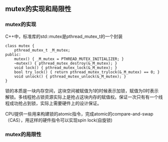 ## mutex的实现和局限性

### mutex的实现

C++中，标准库的std::mutex是pthread_mutex_t的一个封装

```
class mutex {
    pthread_mutex_t _M_mutex;
public:
    mutex() { _M_mutex = PTHREAD_MUTEX_INITIALIZER; }
    ~mutex() { pthread_mutex_destroy(&_M_mutex); }
    void lock() { pthread_mutex_lock(&_M_mutex); }
    bool try_lock() { return pthread_mutex_trylock(&_M_mutex) == 0; }
    void unlock() { pthread_mutex_unlock(&_M_mutex); }
}
```

锁的本质是一块内存空间，这块空间被赋值为1的时候表示加锁，赋值为0时表示解锁。多线程抢占锁资源实际上是抢占这块内存的赋值权。保证一次只有有一个线程成功抢占到锁，实际上需要硬件上的设计保证。

CPU提供一些用来构建锁的atomic指令，完成atomic的compare-and-swap（CAS），用这样的硬件指令可以实现spin lock(自旋锁)

### mutex的局限性

